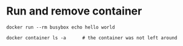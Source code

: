 # Run and remove container


```
docker run --rm busybox echo hello world

docker container ls -a      # the container was not left around
```


